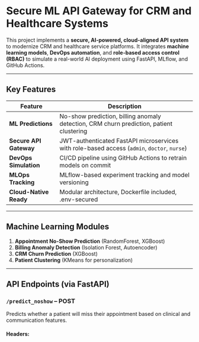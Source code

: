 # Secure ML API Gateway for CRM and Healthcare Systems

This project implements a **secure, AI-powered, cloud-aligned API system** to modernize CRM and healthcare service platforms. It integrates **machine learning models**, **DevOps automation**, and **role-based access control (RBAC)** to simulate a real-world AI deployment using FastAPI, MLflow, and GitHub Actions.

---

## Key Features

| Feature | Description |
|---------|-------------|
| **ML Predictions** | No-show prediction, billing anomaly detection, CRM churn prediction, patient clustering |
| **Secure API Gateway** | JWT-authenticated FastAPI microservices with role-based access (`admin`, `doctor`, `nurse`) |
| **DevOps Simulation** | CI/CD pipeline using GitHub Actions to retrain models on commit |
| **MLOps Tracking** | MLflow-based experiment tracking and model versioning |
| **Cloud-Native Ready** | Modular architecture, Dockerfile included, .env-secured |

---

## Machine Learning Modules

1. **Appointment No-Show Prediction** (RandomForest, XGBoost)
2. **Billing Anomaly Detection** (Isolation Forest, Autoencoder)
3. **CRM Churn Prediction** (XGBoost)
4. **Patient Clustering** (KMeans for personalization)

---

## API Endpoints (via FastAPI)

### `/predict_noshow` – POST

Predicts whether a patient will miss their appointment based on clinical and communication features.

#### Headers:
